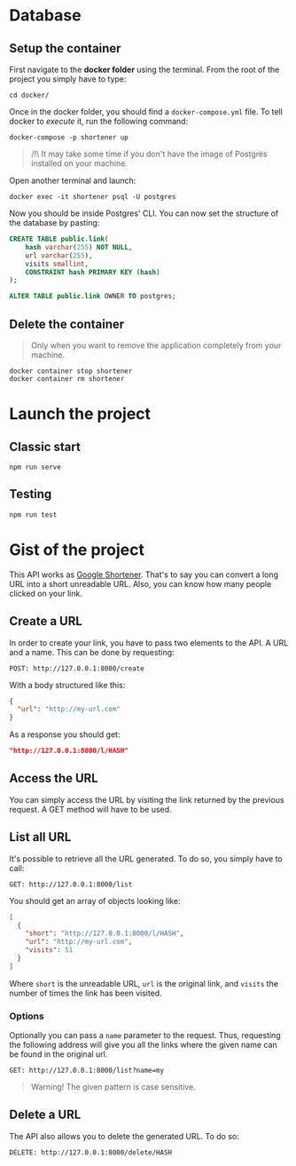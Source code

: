 # Database
## Setup the container

First navigate to the **docker folder** using the terminal. From the root of the project you simply have to type:
```
cd docker/
```

Once in the docker folder, you should find a `docker-compose.yml` file. To tell docker to *execute* it, run the following command:
```
docker-compose -p shortener up
```
> /!\ It may take some time if you don't have the image of Postgrès installed on your machine.

Open another terminal and launch:
```
docker exec -it shortener psql -U postgres
```

Now you should be inside Postgres' CLI. You can now set the structure of the database by pasting:
```SQL
CREATE TABLE public.link(
	hash varchar(255) NOT NULL,
	url varchar(255),
	visits smallint,
	CONSTRAINT hash PRIMARY KEY (hash)
);

ALTER TABLE public.link OWNER TO postgres;
```

## Delete the container
> Only when you want to remove the application completely from your machine.
```
docker container stop shortener
docker container rm shortener
```

# Launch the project
## Classic start
```
npm run serve
```

## Testing
```
npm run test
```

# Gist of the project
This API works as [Google Shortener](https://goo.gl/). That's to say you can convert a long URL into a short unreadable URL. Also, you can know how many people clicked on your link.

## Create a URL

In order to create your link, you have to pass two elements to the API. A URL and a name.
This can be done by requesting:
```
POST: http://127.0.0.1:8000/create
```

With a body structured like this:
```JSON
{
  "url": "http://my-url.com"
}
```

As a response you should get:
```JSON
"http://127.0.0.1:8000/l/HASH"
```

## Access the URL
You can simply access the URL by visiting the link returned by the previous request.
A GET method will have to be used.

## List all URL
It's possible to retrieve all the URL generated.
To do so, you simply have to call:
```
GET: http://127.0.0.1:8000/list
```

You should get an array of objects looking like:
```JSON
[
  {
    "short": "http://127.0.0.1:8000/l/HASH",
    "url": "http://my-url.com",
    "visits": 51
  }
]
```
Where `short` is the unreadable URL, `url` is the original link, and `visits` the number of times the link has been visited.

### Options
Optionally you can pass a `name` parameter to the request. Thus, requesting the following address will give you all the links where the given name can be found in the original url.
```
GET: http://127.0.0.1:8000/list?name=my
```
> Warning! The given pattern is case sensitive.

## Delete a URL
The API also allows you to delete the generated URL.
To do so:
```
DELETE: http://127.0.0.1:8000/delete/HASH
```

